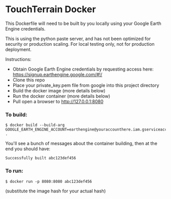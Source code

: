 # TouchTerrain Docker

This Dockerfile will need to be built by you locally using your Google Earth Engine credentials.

This is using the python paste server, and has not been optimized for security or production scaling.
For local testing only, not for production deployment.

Instructions:

* Obtain Google Earth Engine credentials by requesting access here: https://signup.earthengine.google.com/#!/
* Clone this repo
* Place your private_key.pem file from google into this project directory
* Build the docker image (more details below)
* Run the docker container (more details below)
* Pull open a browser to http://127.0.0.1:8080

### To build:
```
$ docker build --build-arg GOOGLE_EARTH_ENGINE_ACCOUNT=earthengine@youraccounthere.iam.gserviceaccount.com .
```
You'll see a bunch of messages about the container building, then at the end you should have:
```
Successfully built abc123def456
```

### To run:
```
$ docker run -p 8080:8080 abc123def456
```
(substitute the image hash for your actual hash)
